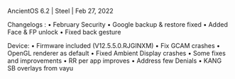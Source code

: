AncientOS 6.2 | Steel | Feb 27, 2022

Changelogs :
• February Security
• Google backup & restore fixed
• Added Face & FP unlock
• Fixed back gesture

Device:
• Firmware included (V12.5.5.0.RJGINXM)
• Fix GCAM crashes
• OpenGL renderer as default
• Fixed Ambient Display crashes
• Some fixes and improvements
• RR per app improves
• Address few Denials
• KANG SB overlays from vayu
